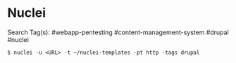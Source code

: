 # Nuclei

Search Tag(s): #webapp-pentesting #content-management-system #drupal #nuclei

`$ nuclei -u <URL> -t ~/nuclei-templates -pt http -tags drupal`